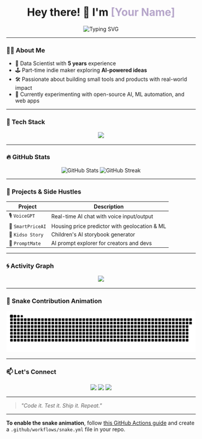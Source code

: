 <!-- Profile README for GitHub (dark, animated, stylish) -->

<h1 align="center">
  Hey there! 👋 I'm <span style="color:#b6a6ca;">[Your Name]</span>
</h1>

<p align="center">
  <img src="https://readme-typing-svg.herokuapp.com/?font=Fira+Code&size=24&duration=3000&pause=1000&color=FFFFFF&center=true&vCenter=true&width=600&lines=AI+Explorer+%7C+Data+Scientist+%7C+Indie+Maker;Building+cool+things+with+AI;Lifelong+learner+%E2%9C%85" alt="Typing SVG" />
</p>

---

### 👨‍💻 About Me

- 🧠 Data Scientist with **5 years** experience  
- 🕹️ Part-time indie maker exploring **AI-powered ideas**
- 🛠️ Passionate about building small tools and products with real-world impact
- 🎯 Currently experimenting with open-source AI, ML automation, and web apps

---

### 🧰 Tech Stack

<p align="center">
  <img src="https://skillicons.dev/icons?i=python,tensorflow,pytorch,fastapi,js,react,nextjs,tailwind,git,github,postgresql,mongodb,aws,docker&perline=7&theme=dark" />
</p>

---

### 🔥 GitHub Stats

<p align="center">
  <img src="https://github-readme-stats.vercel.app/api?username=muneebable&show_icons=true&theme=radical" alt="GitHub Stats" />
  <img src="https://github-readme-streak-stats.herokuapp.com/?user=muneebable&theme=radical" alt="GitHub Streak" />
</p>

---

### 🧠 Projects & Side Hustles

| Project | Description |
|--------|-------------|
| 🎙️ `VoiceGPT` | Real-time AI chat with voice input/output |
| 🏡 `SmartPriceAI` | Housing price predictor with geolocation & ML |
| 📖 `Kidso Story` | Children's AI storybook generator |
| 🤖 `PromptMate` | AI prompt explorer for creators and devs |

---

### 🌀 Activity Graph

<p align="center">
  <img src="https://github-readme-activity-graph.vercel.app/graph?username=muneebable&theme=github-compact&color=AA77FF&bg_color=0d1117&hide_border=true" />
</p>

---

### 🐍 Snake Contribution Animation

<p align="center">
  <img src="https://raw.githubusercontent.com/muneebable/muneebable/output/github-contribution-grid-snake-dark.svg" />
</p>

---

### 📫 Let's Connect

<p align="center">
  <a href="https://linkedin.com/in/muneebable"><img src="https://img.shields.io/badge/LinkedIn-%230077B5?style=for-the-badge&logo=linkedin&logoColor=white" /></a>
  <a href="mailto:your.email@example.com"><img src="https://img.shields.io/badge/Gmail-D14836?style=for-the-badge&logo=gmail&logoColor=white" /></a>
  <a href="https://twitter.com/muneebable"><img src="https://img.shields.io/badge/Twitter-%231DA1F2?style=for-the-badge&logo=twitter&logoColor=white" /></a>
</p>

---

> *"Code it. Test it. Ship it. Repeat."*

---

**To enable the snake animation**, follow [this GitHub Actions guide](https://github.com/Platane/snk) and create a `.github/workflows/snake.yml` file in your repo.
